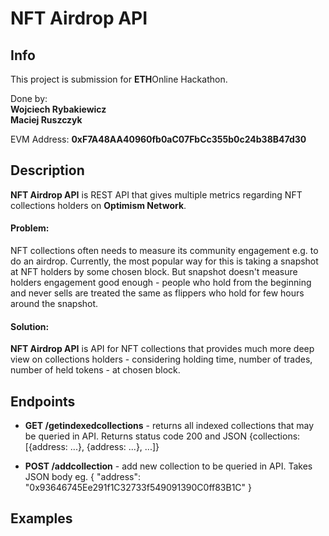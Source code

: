 # NFT Airdrop API

## Info

This project is submission for <strong>ETH</strong>Online Hackathon.

Done by: \
<strong>Wojciech Rybakiewicz</strong> \
<strong>Maciej Ruszczyk</strong>

EVM Address: <strong>0xF7A48AA40960fb0aC07FbCc355b0c24b38B47d30</strong>

## Description

<strong>NFT Airdrop API</strong> is REST API that gives multiple metrics regarding NFT collections holders on <strong>
Optimism Network</strong>.

#### Problem:

NFT collections often needs to measure its community engagement e.g. to do an airdrop. Currently, the most popular way for
this is taking a snapshot at NFT holders by some chosen block. But snapshot doesn't measure holders engagement good
enough - people who hold from the beginning and never sells are treated the same as flippers who hold for few hours
around the snapshot.

#### Solution:

<strong>NFT Airdrop API</strong> is API for NFT collections that provides much more deep view on collections holders -
considering holding time, number of trades, number of held tokens - at chosen block. 

## Endpoints

[//]: # (TODO: all endpoints)

- <strong>GET /getindexedcollections</strong> - returns all indexed collections that may be queried in API. Returns
  status code 200 and JSON {collections: [{address: ...}, {address: ...}, ...]}

- <strong>POST /addcollection</strong> - add new collection to be queried in API. Takes JSON body eg. {
  "address": "0x93646745Ee291f1C32733f549091390C0ff83B1C"
  }

## Examples

[//]: # (TODO: example curls)
